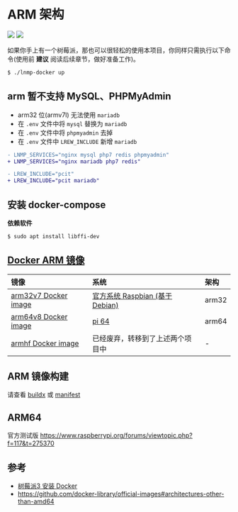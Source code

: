 # ARM 架构

[![](https://img.shields.io/badge/AD-%E8%85%BE%E8%AE%AF%E4%BA%91%E5%AE%B9%E5%99%A8%E6%9C%8D%E5%8A%A1-blue.svg)](https://cloud.tencent.com/redirect.php?redirect=10058&cps_key=3a5255852d5db99dcd5da4c72f05df61) [![](https://img.shields.io/badge/Support-%E8%85%BE%E8%AE%AF%E4%BA%91%E8%87%AA%E5%AA%92%E4%BD%93-brightgreen.svg)](https://cloud.tencent.com/developer/support-plan?invite_code=13vokmlse8afh)

如果你手上有一个树莓派，那也可以很轻松的使用本项目，你同样只需执行以下命令(使用前 **建议** 阅读后续章节，做好准备工作)。

```bash
$ ./lnmp-docker up
```

## arm 暂不支持 MySQL、PHPMyAdmin

* arm32 位(armv7l) 无法使用 `mariadb`
* 在 `.env` 文件中将 `mysql` 替换为 `mariadb`
* 在 `.env` 文件中将 `phpmyadmin` 去掉
* 在 `.env` 文件中 `LREW_INCLUDE` 新增 `mariadb`

```diff
- LNMP_SERVICES="nginx mysql php7 redis phpmyadmin"
+ LNMP_SERVICES="nginx mariadb php7 redis"

- LREW_INCLUDE="pcit"
+ LREW_INCLUDE="pcit mariadb"
```

## 安装 docker-compose

**依赖软件**

```bash
$ sudo apt install libffi-dev
```

## [Docker ARM 镜像](https://github.com/docker-library/official-images#architectures-other-than-amd64)

|镜像|系统|架构|
|:--|:--|:--|
|[arm32v7 Docker image](https://hub.docker.com/u/arm32v7/)|[官方系统 Raspbian (基于 Debian)](https://www.raspberrypi.org/downloads/raspbian/)|arm32|
|[arm64v8 Docker image](https://hub.docker.com/u/arm64v8/)|[pi 64](https://github.com/khs1994/pi64)|arm64|
|[armhf Docker image](https://hub.docker.com/u/armhf/)    |已经废弃，转移到了上述两个项目中|-|

## ARM 镜像构建

请查看 [buildx](buildx.md) 或 [manifest](manifest.md)

## ARM64

官方测试版 https://www.raspberrypi.org/forums/viewtopic.php?f=117&t=275370

## 参考

* [树莓派3 安装 Docker](https://blog.khs1994.com/raspberry-pi3/docker.html)
* https://github.com/docker-library/official-images#architectures-other-than-amd64
